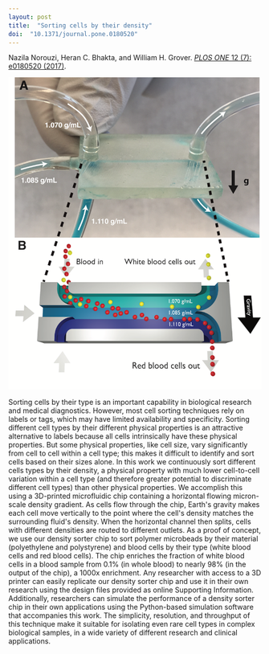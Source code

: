 ```yaml
---
layout: post
title:  "Sorting cells by their density"
doi:  "10.1371/journal.pone.0180520"
---
```


Nazila Norouzi, Heran C. Bhakta, and William H. Grover.  [*PLOS ONE*  12 (7): e0180520 (2017)](https://doi.org/10.1371/journal.pone.0180520).

<img src="/assets/density_sorter.png">

Sorting cells by their type is an important capability in biological research and medical diagnostics.  However, most cell sorting techniques rely on labels or tags, which may have limited availability and specificity.  Sorting different cell types by their different physical properties is an attractive alternative to labels because all cells intrinsically have these physical properties.  But some physical properties, like cell size, vary significantly from cell to cell within a cell type; this makes it difficult to identify and sort cells based on their sizes alone.  In this work we continuously sort different cells types by their density, a physical property with much lower cell-to-cell variation within a cell type (and therefore greater potential to discriminate different cell types) than other physical properties.  We accomplish this using a 3D-printed microfluidic chip containing a horizontal flowing micron-scale density gradient.  As cells flow through the chip, Earth's gravity makes each cell move vertically to the point where the cell's density matches the surrounding fluid's density.  When the horizontal channel then splits, cells with different densities are routed to different outlets.  As a proof of concept, we use our density sorter chip to sort polymer microbeads by their material (polyethylene and polystyrene) and blood cells by their type (white blood cells and red blood cells).  The chip enriches the fraction of white blood cells in a blood sample from 0.1% (in whole blood) to nearly 98% (in the output of the chip), a 1000x enrichment.  Any researcher with access to a 3D printer can easily replicate our density sorter chip and use it in their own research using the design files provided as online Supporting Information. Additionally, researchers can simulate the performance of a density sorter chip in their own applications using the Python-based simulation software that accompanies this work.  The simplicity, resolution, and throughput of this technique make it suitable for isolating even rare cell types in complex biological samples, in a wide variety of different research and clinical applications.
